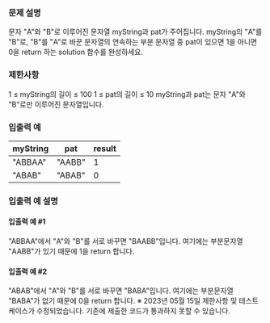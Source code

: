 ### 문제 설명
문자 "A"와 "B"로 이루어진 문자열 myString과 pat가 주어집니다. myString의 "A"를 "B"로, "B"를 "A"로 바꾼 문자열의 연속하는 부분 문자열 중 pat이 있으면 1을 아니면 0을 return 하는 solution 함수를 완성하세요.

### 제한사항
1 ≤ myString의 길이 ≤ 100
1 ≤ pat의 길이 ≤ 10
myString과 pat는 문자 "A"와 "B"로만 이루어진 문자열입니다.
### 입출력 예
|myString	|pat	|result|
|---|---|---|
|"ABBAA"	|"AABB"	|1|
|"ABAB"	|"ABAB"	|0|
### 입출력 예 설명
#### 입출력 예 #1

"ABBAA"에서 "A"와 "B"를 서로 바꾸면 "BAABB"입니다. 여기에는 부분문자열 "AABB"가 있기 때문에 1을 return 합니다.
#### 입출력 예 #2

"ABAB"에서 "A"와 "B"를 서로 바꾸면 "BABA"입니다. 여기에는 부분문자열 "BABA"가 없기 때문에 0을 return 합니다.
※ 2023년 05월 15일 제한사항 및 테스트 케이스가 수정되었습니다. 기존에 제출한 코드가 통과하지 못할 수 있습니다.